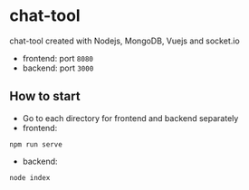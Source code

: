 # chat-tool
chat-tool created with Nodejs, MongoDB, Vuejs and socket.io

- frontend: port `8080`
- backend: port `3000`

## How to start 
- Go to each directory for frontend and backend separately 
- frontend: 
```
npm run serve
```
- backend:
```
node index 
```
